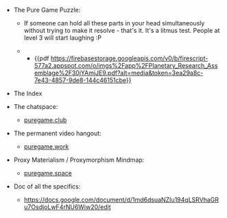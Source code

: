 - The Pure Game Puzzle:
	 - If someone can hold all these parts in your head simultaneously without trying to make it resolve - that's it. It's a litmus test. People at level 3 will start laughing :P

	 - 
		 - {{pdf  https://firebasestorage.googleapis.com/v0/b/firescript-577a2.appspot.com/o/imgs%2Fapp%2FPlanetary_Research_Assemblage%2F30jYAmjJE9.pdf?alt=media&token=3ea29a8c-7e43-4857-9de8-144c46151cbe}}

- The Index

- The chatspace:
	 - [puregame.club](http://puregame.club)

- The permanent video hangout:
	 - [puregame.work](http://www.puregame.work)

- Proxy Materialism / Proxymorphism Mindmap:
	 - [puregame.space](https://miro.com/app/board/o9J_lYt7dNk=/)

- Doc of all the specifics:
	 - https://docs.google.com/document/d/1md6dsuaNZIu194qLSRVhaGRu7OsdjoLwF4rNU6Wiw20/edit
